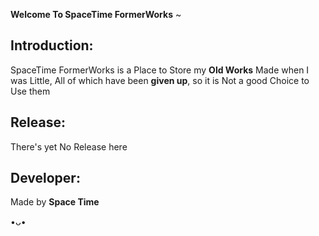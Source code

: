 **Welcome To SpaceTime FormerWorks** ~

## Introduction:
SpaceTime FormerWorks is a Place to Store my **Old Works** Made when I was Little, All of which have been **given up**, so it is Not a good Choice to Use them

## Release:
There's yet No Release here

## Developer:
Made by **Space Time**

•ᴗ•
